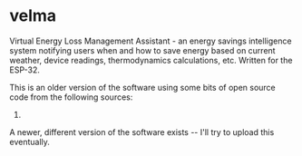 # velma
Virtual Energy Loss Management Assistant - an energy savings intelligence system notifying users when and how to save energy based on current weather, device readings, thermodynamics calculations, etc.  Written for the ESP-32.  

This is an older version of the software using some bits of open source code from the following sources:

1. 




A newer, different version of the software exists -- I'll try to upload this eventually.
